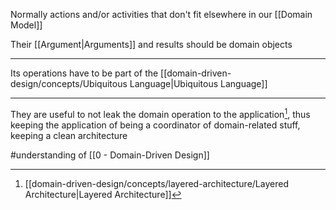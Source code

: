 Normally actions and/or activities that don't fit elsewhere in our [[Domain Model]]

Their [[Argument|Arguments]] and results should be domain objects

---

Its operations have to be part of the [[domain-driven-design/concepts/Ubiquitous Language|Ubiquitous Language]]

---

They are useful to not leak the domain operation to the application[^1], thus keeping the application of being a coordinator of domain-related stuff, keeping a clean architecture

[^1]: [[domain-driven-design/concepts/layered-architecture/Layered Architecture|Layered Architecture]]

#understanding of [[0 - Domain-Driven Design]]
